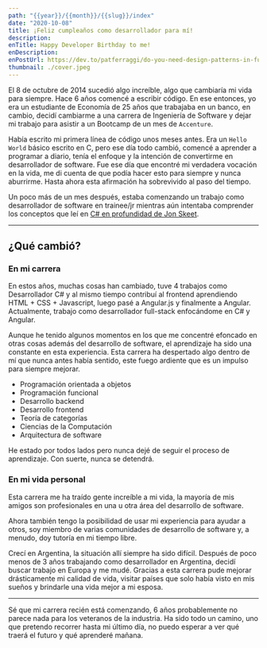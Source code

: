 ```yaml
---
path: "{{year}}/{{month}}/{{slug}}/index"
date: "2020-10-08"
title: ¡Feliz cumpleaños como desarrollador para mí!
description:
enTitle: Happy Developer Birthday to me!
enDescription:
enPostUrl: https://dev.to/patferraggi/do-you-need-design-patterns-in-functional-programming-370c
thumbnail: ./cover.jpeg
---
```


El 8 de octubre de 2014 sucedió algo increíble, algo que cambiaría mi vida para siempre. Hace 6 años comencé a escribir código.
En ese entonces, yo era un estudiante de Economía de 25 años que trabajaba en un banco, en cambio, decidí cambiarme a una carrera de Ingeniería de Software y dejar mi trabajo para asistir a un Bootcamp de un mes de `Accenture`.

Había escrito mi primera línea de código unos meses antes. Era un `Hello World` básico escrito en C, pero ese día todo cambió, comencé a aprender a programar a diario, tenía el enfoque y la intención de convertirme en desarrollador de software. Fue ese día que encontré mi verdadera vocación en la vida, me di cuenta de que podía hacer esto para siempre y nunca aburrirme. Hasta ahora esta afirmación ha sobrevivido al paso del tiempo.

Un poco más de un mes después, estaba comenzando un trabajo como desarrollador de software en trainee/jr mientras aún intentaba comprender los conceptos que leí en [C# en profundidad de Jon Skeet](https://csharpindepth.com/).

---

## ¿Qué cambió?

### En mi carrera

En estos años, muchas cosas han cambiado, tuve 4 trabajos como Desarrollador C# y al mismo tiempo contribuí al frontend aprendiendo HTML + CSS + Javascript, luego pasé a Angular.js y finalmente a Angular. Actualmente, trabajo como desarrollador full-stack enfocándome en C# y Angular.

Aunque he tenido algunos momentos en los que me concentré efoncado en otras cosas además del desarrollo de software, el aprendizaje ha sido una constante en esta experiencia. Esta carrera ha despertado algo dentro de mí que nunca antes había sentido, este fuego ardiente que es un impulso para siempre mejorar.

- Programación orientada a objetos
- Programación funcional
- Desarrollo backend
- Desarrollo frontend
- Teoría de categorías
- Ciencias de la Computación
- Arquitectura de software

He estado por todos lados pero nunca dejé de seguir el proceso de aprendizaje. Con suerte, nunca se detendrá.

### En mi vida personal

Esta carrera me ha traído gente increíble a mi vida, la mayoría de mis amigos son profesionales en una u otra área del desarrollo de software.

Ahora también tengo la posibilidad de usar mi experiencia para ayudar a otros, soy miembro de varias comunidades de desarrollo de software y, a menudo, doy tutoría en mi tiempo libre.

Crecí en Argentina, la situación allí siempre ha sido difícil. Después de poco menos de 3 años trabajando como desarrollador en Argentina, decidí buscar trabajo en Europa y me mudé. Gracias a esta carrera pude mejorar drásticamente mi calidad de vida, visitar países que solo había visto en mis sueños y brindarle una vida mejor a mi esposa.

---

Sé que mi carrera recién está comenzando, 6 años probablemente no parece nada para los veteranos de la industria. Ha sido todo un camino, uno que pretendo recorrer hasta mi último día, no puedo esperar a ver qué traerá el futuro y qué aprenderé mañana.
